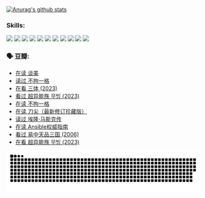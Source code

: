 
[![Anurag's github stats](https://github-readme-stats.vercel.app/api?username=w940853815)](https://github.com/anuraghazra/github-readme-stats)

### Skills:

<code><img height="32" src="https://cdn.jsdelivr.net/npm/simple-icons@v5/icons/python.svg"></code>
<code><img height="32" src="https://cdn.jsdelivr.net/npm/simple-icons@v5/icons/javascript.svg"></code>
<code><img height="32" src="https://cdn.jsdelivr.net/npm/simple-icons@v5/icons/django.svg"></code>
<code><img height="32" src="https://cdn.jsdelivr.net/npm/simple-icons@v5/icons/flask.svg"></code>
<code><img height="32" src="https://cdn.jsdelivr.net/npm/simple-icons@v5/icons/vuetify.svg"></code>
<code><img height="32" src="https://cdn.jsdelivr.net/npm/simple-icons@v5/icons/git.svg"></code>
<code><img height="32" src="https://cdn.jsdelivr.net/npm/simple-icons@v5/icons/docker.svg"></code>
<code><img height="32" src="https://cdn.jsdelivr.net/npm/simple-icons@v5/icons/postgresql.svg"></code>
<code><img height="32" src="https://cdn.jsdelivr.net/npm/simple-icons@v5/icons/elasticsearch.svg"></code>
<code><img height="32" src="https://cdn.jsdelivr.net/npm/simple-icons@v5/icons/macos.svg"></code>
<code><img height="32" src="https://cdn.jsdelivr.net/npm/simple-icons@v5/icons/linux.svg"></code>

### 🗣 豆瓣:

<!-- DOUBAN-ACTIVITIES:START -->
- [在读 谈美](https://www.douban.com/people/136069238/status/4560861771/?_i=11901642)
- [读过 不拘一格](https://www.douban.com/people/136069238/status/4560861445/?_i=11901642)
- [在看 三体‎ (2023)](https://www.douban.com/people/136069238/status/4558185093/?_i=11901642)
- [看过 超异能族 무빙‎ (2023)](https://www.douban.com/people/136069238/status/4556824186/?_i=11901642)
- [在读 不拘一格](https://www.douban.com/people/136069238/status/4541712161/?_i=11901642)
- [在读 刀尖（最新修订珍藏版）](https://www.douban.com/people/136069238/status/4541711339/?_i=11901642)
- [读过 埃隆·马斯克传](https://www.douban.com/people/136069238/status/4541710351/?_i=11901642)
- [在读 Ansible权威指南](https://www.douban.com/people/136069238/status/4539151450/?_i=11901642)
- [看过 易中天品三国‎ (2006)](https://www.douban.com/people/136069238/status/4529910812/?_i=11901642)
- [在看 超异能族 무빙‎ (2023)](https://www.douban.com/people/136069238/status/4527291077/?_i=11901642)
<!-- DOUBAN-ACTIVITIES:END -->


![Snake animation](https://raw.githubusercontent.com/w940853815/w940853815/output/github-contribution-grid-snake.svg)

<!--
**w940853815/w940853815** is a ✨ _special_ ✨ repository because its `README.md` (this file) appears on your GitHub profile.

Here are some ideas to get you started:

- 🔭 I’m currently working on ...
- 🌱 I’m currently learning ...
- 👯 I’m looking to collaborate on ...
- 🤔 I’m looking for help with ...
- 💬 Ask me about ...
- 📫 How to reach me: ...
- 😄 Pronouns: ...
- ⚡ Fun fact: ...
-->
